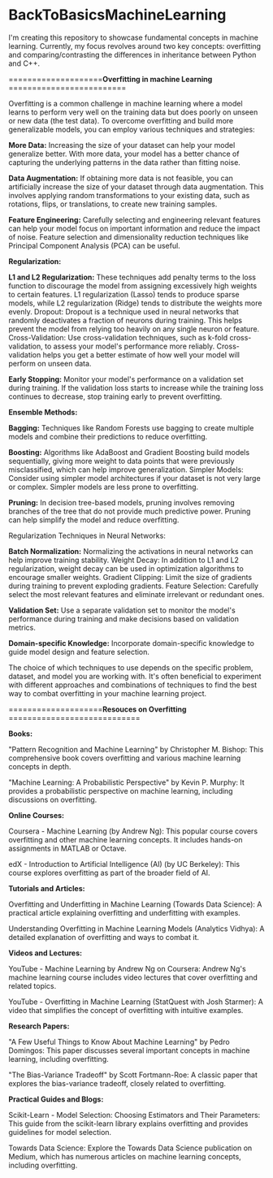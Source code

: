 # BackToBasicsMachineLearning
I'm creating this repository to showcase fundamental concepts in machine learning. Currently, my focus revolves around two key concepts: overfitting and comparing/contrasting 
the differences in inheritance between Python and C++.

====================**Overfitting in machine Learning** =========================

Overfitting is a common challenge in machine learning where a model learns to perform very well on the training data but does poorly on unseen or new data (the test data). To overcome overfitting and build more generalizable models, you can employ various techniques and strategies:

**More Data:** Increasing the size of your dataset can help your model generalize better. With more data, your model has a better chance of capturing the underlying patterns in the data rather than fitting noise.

**Data Augmentation:** If obtaining more data is not feasible, you can artificially increase the size of your dataset through data augmentation. This involves applying random transformations to your existing data, such as rotations, flips, or translations, to create new training samples.

**Feature Engineering:** Carefully selecting and engineering relevant features can help your model focus on important information and reduce the impact of noise. Feature selection and dimensionality reduction techniques like Principal Component Analysis (PCA) can be useful.

**Regularization:**

**L1 and L2 Regularization:** These techniques add penalty terms to the loss function to discourage the model from assigning excessively high weights to certain features. L1 regularization (Lasso) tends to produce sparse models, while L2 regularization (Ridge) tends to distribute the weights more evenly.
Dropout: Dropout is a technique used in neural networks that randomly deactivates a fraction of neurons during training. This helps prevent the model from relying too heavily on any single neuron or feature.
Cross-Validation: Use cross-validation techniques, such as k-fold cross-validation, to assess your model's performance more reliably. Cross-validation helps you get a better estimate of how well your model will perform on unseen data.

**Early Stopping:** Monitor your model's performance on a validation set during training. If the validation loss starts to increase while the training loss continues to decrease, stop training early to prevent overfitting.

**Ensemble Methods:**

**Bagging:** Techniques like Random Forests use bagging to create multiple models and combine their predictions to reduce overfitting.

**Boosting:** Algorithms like AdaBoost and Gradient Boosting build models sequentially, giving more weight to data points that were previously misclassified, which can help improve generalization.
Simpler Models: Consider using simpler model architectures if your dataset is not very large or complex. Simpler models are less prone to overfitting.

**Pruning:** In decision tree-based models, pruning involves removing branches of the tree that do not provide much predictive power. Pruning can help simplify the model and reduce overfitting.

Regularization Techniques in Neural Networks:

**Batch Normalization:** Normalizing the activations in neural networks can help improve training stability.
Weight Decay: In addition to L1 and L2 regularization, weight decay can be used in optimization algorithms to encourage smaller weights.
Gradient Clipping: Limit the size of gradients during training to prevent exploding gradients.
Feature Selection: Carefully select the most relevant features and eliminate irrelevant or redundant ones.

**Validation Set:** Use a separate validation set to monitor the model's performance during training and make decisions based on validation metrics.

**Domain-specific Knowledge:** Incorporate domain-specific knowledge to guide model design and feature selection.

The choice of which techniques to use depends on the specific problem, dataset, and model you are working with. It's often beneficial to experiment with different approaches and combinations of techniques to find the best way to combat overfitting in your machine learning project.

====================**Resouces on Overfitting** ============================

**Books:**

"Pattern Recognition and Machine Learning" by Christopher M. Bishop: This comprehensive book covers overfitting and various machine learning concepts in depth.

"Machine Learning: A Probabilistic Perspective" by Kevin P. Murphy: It provides a probabilistic perspective on machine learning, including discussions on overfitting.


**Online Courses:**

Coursera - Machine Learning (by Andrew Ng): This popular course covers overfitting and other machine learning concepts. It includes hands-on assignments in MATLAB or Octave.

edX - Introduction to Artificial Intelligence (AI) (by UC Berkeley): This course explores overfitting as part of the broader field of AI.


**Tutorials and Articles:**

Overfitting and Underfitting in Machine Learning (Towards Data Science): A practical article explaining overfitting and underfitting with examples.

Understanding Overfitting in Machine Learning Models (Analytics Vidhya): A detailed explanation of overfitting and ways to combat it.


**Videos and Lectures:**

YouTube - Machine Learning by Andrew Ng on Coursera: Andrew Ng's machine learning course includes video lectures that cover overfitting and related topics.

YouTube - Overfitting in Machine Learning (StatQuest with Josh Starmer): A video that simplifies the concept of overfitting with intuitive examples.


**Research Papers:**

"A Few Useful Things to Know About Machine Learning" by Pedro Domingos: This paper discusses several important concepts in machine learning, including overfitting.

"The Bias-Variance Tradeoff" by Scott Fortmann-Roe: A classic paper that explores the bias-variance tradeoff, closely related to overfitting.


**Practical Guides and Blogs:**

Scikit-Learn - Model Selection: Choosing Estimators and Their Parameters: This guide from the scikit-learn library explains overfitting and provides guidelines for model selection.

Towards Data Science: Explore the Towards Data Science publication on Medium, which has numerous articles on machine learning concepts, including overfitting.

